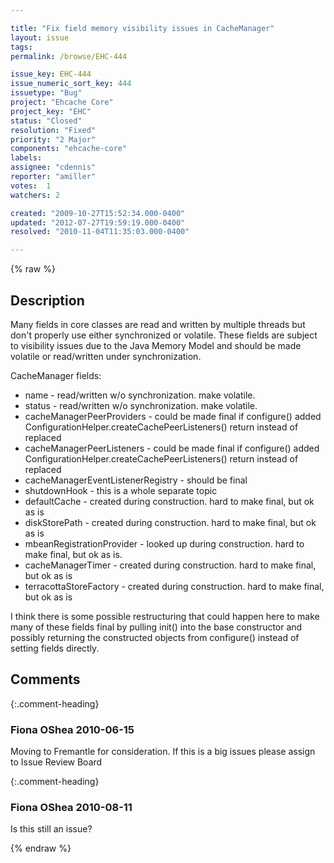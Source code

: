```yaml
---

title: "Fix field memory visibility issues in CacheManager"
layout: issue
tags: 
permalink: /browse/EHC-444

issue_key: EHC-444
issue_numeric_sort_key: 444
issuetype: "Bug"
project: "Ehcache Core"
project_key: "EHC"
status: "Closed"
resolution: "Fixed"
priority: "2 Major"
components: "ehcache-core"
labels: 
assignee: "cdennis"
reporter: "amiller"
votes:  1
watchers: 2

created: "2009-10-27T15:52:34.000-0400"
updated: "2012-07-27T19:59:19.000-0400"
resolved: "2010-11-04T11:35:03.000-0400"

---
```




{% raw %}



## Description

<div markdown="1" class="description">

Many fields in core classes are read and written by multiple threads but don't properly use either synchronized or volatile. These fields are subject to visibility issues due to the Java Memory Model and should be made volatile or read/written under synchronization.

CacheManager fields:
- name - read/written w/o synchronization. make volatile.
- status - read/written w/o synchronization. make volatile.
- cacheManagerPeerProviders - could be made final if configure() added ConfigurationHelper.createCachePeerListeners() return instead of replaced
- cacheManagerPeerListeners - could be made final if configure() added ConfigurationHelper.createCachePeerListeners() return instead of replaced
- cacheManagerEventListenerRegistry - should be final
- shutdownHook - this is a whole separate topic
- defaultCache - created during construction. hard to make final, but ok as is
- diskStorePath - created during construction.  hard to make final, but ok as is
- mbeanRegistrationProvider - looked up during construction. hard to make final, but ok as is.
- cacheManagerTimer - created during construction. hard to make final, but ok as is
- terracottaStoreFactory - created during construction. hard to make final, but ok as is

I think there is some possible restructuring that could happen here to make many of these fields final by pulling init() into the base constructor and possibly returning the constructed objects from configure() instead of setting fields directly.

</div>

## Comments


{:.comment-heading}
### **Fiona OShea** <span class="date">2010-06-15</span>

<div markdown="1" class="comment">

Moving to Fremantle for consideration. If this is a big issues please assign to Issue Review Board

</div>


{:.comment-heading}
### **Fiona OShea** <span class="date">2010-08-11</span>

<div markdown="1" class="comment">

Is this still an issue?

</div>



{% endraw %}
